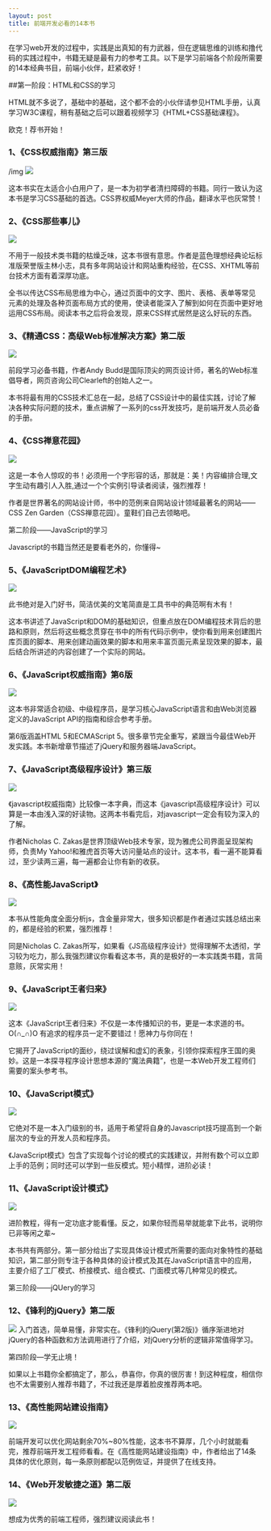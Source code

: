 ```yaml
---
layout: post
title: 前端开发必看的14本书
---
```


在学习web开发的过程中，实践是出真知的有力武器，但在逻辑思维的训练和撸代码的实践过程中，书籍无疑是最有力的参考工具。以下是学习前端各个阶段所需要的14本经典书目，前端小伙伴，赶紧收好！


##第一阶段：HTML和CSS的学习

HTML就不多说了，基础中的基础，这个都不会的小伙伴请参见HTML手册，认真学习W3C课程，稍有基础之后可以跟着视频学习《HTML+CSS基础课程》。

欧克！荐书开始！

### 1、《CSS权威指南》第三版
/img
![](/img/source/675733-6f0cb81ccbf811e0.jpg)

这本书实在太适合小白用户了，是一本为初学者清扫障碍的书籍。同行一致认为这本书是学习CSS基础的首选。CSS界权威Meyer大师的作品，翻译水平也灰常赞！


### 2、《CSS那些事儿》
![](/img/source/675733-95e7b5453b425183.jpg)

不用于一般技术类书籍的枯燥乏味，这本书很有意思。作者是蓝色理想经典论坛标准版荣誉版主林小志，具有多年网站设计和网站重构经验，在CSS、XHTML等前台技术方面有着深厚功底。

全书以传达CSS布局思维为中心，通过页面中的文字、图片、表格、表单等常见元素的处理及各种页面布局方式的使用，使读者能深入了解到如何在页面中更好地运用CSS布局。阅读本书之后将会发现，原来CSS样式居然是这么好玩的东西。

### 3、《精通CSS：高级Web标准解决方案》第二版
![](/img/source/675733-bb8e9cc4020638b3.jpg)

前段学习必备书籍，作者Andy Budd是国际顶尖的网页设计师，著名的Web标准倡导者，网页咨询公司Clearleft的创始人之一。

本书将最有用的CSS技术汇总在一起，总结了CSS设计中的最佳实践，讨论了解决各种实际问题的技术，重点讲解了一系列的css开发技巧，是前端开发人员必备的手册。

### 4、《CSS禅意花园》
![](/img/source/675733-c113443413a5146a.jpg)

这是一本令人惊叹的书！必须用一个字形容的话，那就是：美！内容编排合理,文字生动有趣引人入胜,通过一个个实例引导读者阅读，强烈推荐！

作者是世界著名的网站设计师，书中的范例来自网站设计领域最著名的网站——CSS Zen Garden（CSS禅意花园）。童鞋们自己去领略吧。

第二阶段——JavaScript的学习

Javascript的书籍当然还是要看老外的，你懂得~

### 5、《JavaScriptDOM编程艺术》
![](/img/source/675733-e1bfcffa957f1489.jpg)

此书绝对是入门好书，简洁优美的文笔简直是工具书中的典范啊有木有！

这本书讲述了JavaScript和DOM的基础知识，但重点放在DOM编程技术背后的思路和原则，然后将这些概念贯穿在书中的所有代码示例中，使你看到用来创建图片库页面的脚本、用来创建动画效果的脚本和用来丰富页面元素呈现效果的脚本，最后结合所讲述的内容创建了一个实际的网站。

### 6、《JavaScript权威指南》第6版
![](/img/source/675733-6d308cff55ae1eb4.jpg)

这本书非常适合初级、中级程序员，是学习核心JavaScript语言和由Web浏览器定义的JavaScript API的指南和综合参考手册。

第6版涵盖HTML 5和ECMAScript 5。很多章节完全重写，紧跟当今最佳Web开发实践。本书新增章节描述了jQuery和服务器端JavaScript。

### 7、《JavaScript高级程序设计》第三版
![](/img/source/675733-1f6192c24b61e73d.jpg)

《javascript权威指南》比较像一本字典，而这本《javascript高级程序设计》可以算是一本由浅入深的好读物。这两本书看完后，对javascript一定会有较为深入的了解。

作者Nicholas C. Zakas是世界顶级Web技术专家，现为雅虎公司界面呈现架构师，负责My Yahoo!和雅虎首页等大访问量站点的设计。这本书，看一遍不能算看过，至少读两三遍，每一遍都会让你有新的收获。

### 8、《高性能JavaScript》
![](/img/source/675733-b0707bf7416a3aef.jpg)

本书从性能角度全面分析js，含金量非常大，很多知识都是作者通过实践总结出来的，都是经验的积累，强烈推荐！

同是Nicholas C. Zakas所写，如果看《JS高级程序设计》觉得理解不太透彻，学习较为吃力，那么我强烈建议你看看这本书，真的是极好的一本实践类书籍，言简意赅，灰常实用！

### 9、《JavaScript王者归来》
![](/img/source/675733-0b99c03559b938cf.jpg)

这本《JavaScript王者归来》不仅是一本传播知识的书，更是一本求道的书。O(∩_∩)O 有追求的程序员一定不要错过！愿神力与你同在！

它揭开了JavaScript的面纱，绕过误解和虚幻的表象，引领你探索程序王国的奥妙。这是一本探寻程序设计思想本源的“魔法典籍”，也是一本Web开发工程师们需要的案头参考书。

### 10、《JavaScript模式》
![](/img/source/675733-5e3bdc2e581e082b.jpg)

它绝对不是一本入门级别的书，适用于希望将自身的Javascript技巧提高到一个新层次的专业的开发人员和程序员。

《JavaScript模式》包含了实现每个讨论的模式的实践建议，并附有数个可以立即上手的范例；同时还可以学到一些反模式。短小精悍，进阶必读！

### 11、《JavaScript设计模式》
![](/img/source/675733-b941c6763486fafe.jpg)

进阶教程，得有一定功底才能看懂。反之，如果你轻而易举就能拿下此书，说明你已非等闲之辈~

本书共有两部分。第一部分给出了实现具体设计模式所需要的面向对象特性的基础知识，第二部分则专注于各种具体的设计模式及其在JavaScript语言中的应用，主要介绍了工厂模式、桥接模式、组合模式、门面模式等几种常见的模式。

第三阶段——jQUery的学习

### 12、《锋利的jQuery》第二版

![](/img/source/675733-1b03538fc7d52f77.jpg)
入门首选，简单易懂，非常实在。《锋利的jQuery(第2版)》循序渐进地对jQuery的各种函数和方法调用进行了介绍，对jQuery分析的逻辑非常值得学习。

第四阶段—学无止境！

如果以上书籍你全都搞定了，那么，恭喜你，你真的很厉害！到这种程度，相信你也不太需要别人推荐书籍了，不过我还是厚着脸皮推荐两本吧。

### 13、《高性能网站建设指南》
![](/img/source/675733-451a642c8af6de13.jpg)

前端开发可以优化网站剩余70%~80%性能，这本书不算厚，几个小时就能看完，推荐前端开发工程师看看。在《高性能网站建设指南》中，作者给出了14条具体的优化原则，每一条原则都配以范例佐证，并提供了在线支持。

### 14、《Web开发敏捷之道》第二版
![](/img/source/675733-6e211eab4d1011d8.jpg)

想成为优秀的前端工程师，强烈建议阅读此书！